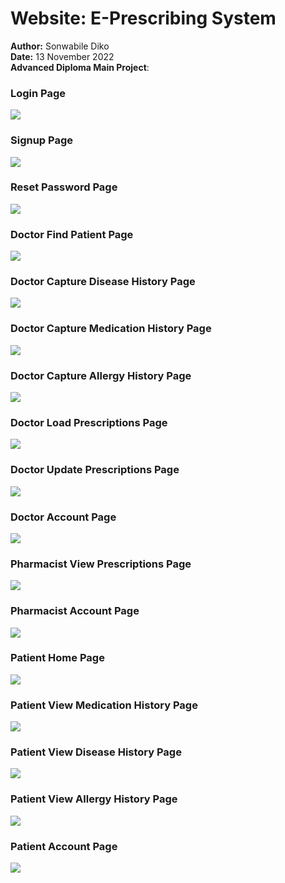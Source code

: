 # Website: E-Prescribing System
<b>Author:</b> Sonwabile Diko<br>
<b>Date:</b> 13 November 2022<br>
<b>Advanced Diploma Main Project</b>:<br>
### Login Page
<img src="https://github.com/SKDiko/Website/assets/93092941/c63dfb3d-4f22-43c2-ba31-5ade9f609d57"><br>
### Signup Page
<img src="https://github.com/SKDiko/Website/assets/93092941/2c24c682-6c6f-4914-aca5-7851f07e9ba5"><br>
### Reset Password Page
<img src="https://github.com/SKDiko/Website/assets/93092941/b7f12b68-711b-4401-8e98-da860475dbd0"><br>

### Doctor Find Patient Page
<img src="https://github.com/SKDiko/Website/assets/93092941/6a602793-e149-4c2a-9ca7-c790cb55da74"><br>
### Doctor Capture Disease History Page
<img src="https://github.com/SKDiko/Website/assets/93092941/7cced82e-d3b5-4227-a6b1-8875fc20d287"><br>
### Doctor Capture Medication History Page
<img src="https://github.com/SKDiko/Website/assets/93092941/43cc3262-0167-437b-aa91-d837367f6994"><br>
### Doctor Capture Allergy History Page
<img src="https://github.com/SKDiko/Website/assets/93092941/719acbf5-3cc7-4d4b-b1ce-41d314c6a8d4"><br>
### Doctor Load Prescriptions Page
<img src="https://github.com/SKDiko/Website/assets/93092941/c51ea3e0-e681-4719-9863-3d14caf56f65"><br>
### Doctor Update Prescriptions Page
<img src="https://github.com/SKDiko/Website/assets/93092941/7dd14cee-5b10-4760-9323-994e40b5c9bc"><br>
### Doctor Account Page
<img src="https://github.com/SKDiko/Website/assets/93092941/263e9d8a-48a1-41f1-8a32-3f830750cf8b"><br>

### Pharmacist View Prescriptions Page
<img src="https://github.com/SKDiko/Website/assets/93092941/73474a44-b3d2-4ae0-83ad-1d2c39d43190"><br>
### Pharmacist Account Page
<img src="https://github.com/SKDiko/Website/assets/93092941/1da393b7-1b8d-49ac-b472-7afcc4ea29f2"><br>

### Patient Home Page
<img src="https://github.com/SKDiko/Website/assets/93092941/123fe9ca-b50e-4b6f-a155-6aebccf83d69"><br>
### Patient View Medication History Page
<img src="https://github.com/SKDiko/Website/assets/93092941/9608108f-341c-429d-a941-cc0ca2a60fc0"><br>
### Patient View Disease History Page
<img src="https://github.com/SKDiko/Website/assets/93092941/2cdf5386-51a6-40dd-8d4a-cac80d5c1c5a"><br>
### Patient View Allergy History Page
<img src="https://github.com/SKDiko/Website/assets/93092941/f23a2acc-0fd9-4f14-9095-1301c4e9ca38"><br>
### Patient Account Page
<img src="https://github.com/SKDiko/Website/assets/93092941/9edd6bd3-babd-4c21-83bf-40e4c7f8b9f2"><br>
